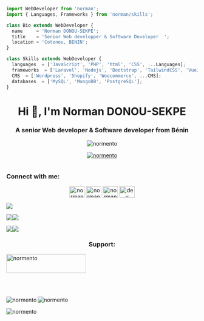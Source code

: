 ```javascript
import WebDeveloper from 'norman';
import { Languages, Frameworks } from 'norman/skills';

class Bio extends WebDeveloper {
  name     = 'Norman DONOU-SEKPE';
  title    = 'Senior Web developper & Software Developer  ';
  location = 'Cotonou, BENIN';
}

class Skills extends WebDeveloper {
  languages  = ['JavaScript', 'PHP', 'html', 'CSS', ...Languages];
  frameworks  = ['Laravel', 'Nodejs', 'Bootstrap', 'TailwindCSS', 'VueJS', 'React' ...Frameworks];
  CMS  = ['Wordpress', 'Shopify', 'Woocommerce', ...CMS];
  databases  = ['MySQL', 'MongoDB', 'PostgreSQL'];
}

```
<h1 align="center">Hi 👋, I'm Norman DONOU-SEKPE</h1>
<h3 align="center">A senior Web developer & Software developer from Bénin</h3>

<p align="center"> <img src="https://komarev.com/ghpvc/?username=normento&label=Profile%20views&color=0e75b6&style=flat" alt="normento" /> </p>

<p align="center"> <a href="https://github.com/ryo-ma/github-profile-trophy"><img src="https://github-profile-trophy.vercel.app/?username=normento" alt="normento" /></a> </p>

<p align="center"> <a href="https://twitter.com/" target="blank"><img src="https://img.shields.io/twitter/follow/?logo=twitter&style=for-the-badge" alt="" /></a> </p>

<h3 align="centert">Connect with me:</h3>
<p align="center">
<a href="https://linkedin.com/in/norman-donou-sekpe-8a7379229" target="blank"><img align="center" src="https://raw.githubusercontent.com/rahuldkjain/github-profile-readme-generator/master/src/images/icons/Social/linked-in-alt.svg" alt="norman-donou-sekpe-8a7379229" height="30" width="40" /></a>
<a href="https://fb.com/norman229" target="blank"><img align="center" src="https://raw.githubusercontent.com/rahuldkjain/github-profile-readme-generator/master/src/images/icons/Social/facebook.svg" alt="norman229" height="30" width="40" /></a>
<a href="https://instagram.com/norman229" target="blank"><img align="center" src="https://raw.githubusercontent.com/rahuldkjain/github-profile-readme-generator/master/src/images/icons/Social/instagram.svg" alt="norman229" height="30" width="40" /></a>
<a href="https://www.youtube.com/c/dev debutant" target="blank"><img align="center" src="https://raw.githubusercontent.com/rahuldkjain/github-profile-readme-generator/master/src/images/icons/Social/youtube.svg" alt="dev debutant" height="30" width="40" /></a>
</p>

![](http://github-profile-summary-cards.vercel.app/api/cards/profile-details?username=normento&theme=default)

![](http://github-profile-summary-cards.vercel.app/api/cards/repos-per-language?username=normento&theme=default)![](http://github-profile-summary-cards.vercel.app/api/cards/most-commit-language?username=normento&theme=default)

![](http://github-profile-summary-cards.vercel.app/api/cards/stats?username=normento&theme=default)![](http://github-profile-summary-cards.vercel.app/api/cards/productive-time?username=normento&theme=default&utcOffset=8)


<h3 align="center">Support:</h3>
<p><a href="https://www.buymeacoffee.com/normento"> <img align="center" src="https://cdn.buymeacoffee.com/buttons/v2/default-yellow.png" height="50" width="210" alt="normento" /></a></p><br><br>

<p><img align="left" src="https://github-readme-stats.vercel.app/api/top-langs?username=normento&show_icons=true&locale=en&layout=compact" alt="normento" /></p>

<p>&nbsp;<img align="left" src="https://github-readme-stats.vercel.app/api?username=normento&show_icons=true&locale=en" alt="normento" /></p>

<p><img align="left" src="https://github-readme-streak-stats.herokuapp.com/?user=normento&" alt="normento" /></p>
